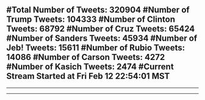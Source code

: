 #Total Number of Tweets: 320904 
#Number of Trump Tweets: 104333
#Number of Clinton Tweets: 68792
#Number of Cruz Tweets: 65424
#Number of Sanders Tweets: 45934
#Number of Jeb! Tweets: 15611
#Number of Rubio Tweets: 14086
#Number of Carson Tweets: 4272
#Number of Kasich Tweets: 2474
#Current Stream Started at Fri Feb 12 22:54:01 MST
---
---
---
